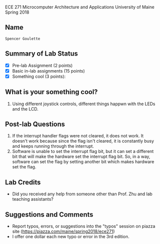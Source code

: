 ECE 271 Microcomputer Architecture and Applications
University of Maine
Spring 2018     

Name
-----------
```
Spencer Goulette
```

Summary of Lab Status
-------
- [X] Pre-lab Assignment (2 points) 
- [X] Basic in-lab assignments (15 points) 
- [X] Something cool (3 points): 

What is your something cool?
-------
1. Using different joystick controls, different things happwn with the LEDs and the LCD.

Post-lab Questions
-------
1. If the interrupt handler flags were not cleared, it does not work. It doesn't work because since the flag isn't cleared, it is constantly busy and keeps running through the interrupt.
2. Software is unable to set the interrupt flag bit, but it can set a different bit that will make the hardware set the interrupt flag bit. So, in a way, software can set the flag by setting another bit which makes hardware set the flag.


Lab Credits
-------
* Did you received any help from someone other than Prof. Zhu and lab teaching assistants?

Suggestions and Comments
-------
* Report typos, errors, or suggestions into the "typos" session on piazza site (https://piazza.com/maine/spring2018/ece271)
* I offer one dollar each new typo or error in the 3rd edition.
